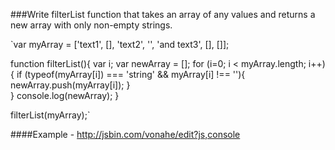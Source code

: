 ###Write filterList function that takes an array of any values and returns a new array with only non-empty strings.

`var myArray = ['text1', [], 'text2', '', 'and text3', [], []];

function filterList(){
  var i;
  var newArray = [];
  for (i=0; i < myArray.length; i++) {
    if (typeof(myArray[i]) === 'string' && myArray[i] !== ''){
      newArray.push(myArray[i]);
    }   
  }
  console.log(newArray);
}

filterList(myArray);`

####Example - http://jsbin.com/vonahe/edit?js,console

    

